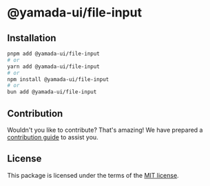 # @yamada-ui/file-input

## Installation

```sh
pnpm add @yamada-ui/file-input
# or
yarn add @yamada-ui/file-input
# or
npm install @yamada-ui/file-input
# or
bun add @yamada-ui/file-input
```

## Contribution

Wouldn't you like to contribute? That's amazing! We have prepared a [contribution guide](https://github.com/yamada-ui/yamada-ui/blob/main/CONTRIBUTING.md) to assist you.

## License

This package is licensed under the terms of the
[MIT license](https://github.com/yamada-ui/yamada-ui/blob/main/LICENSE).
